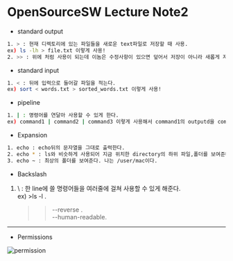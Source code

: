 # OpenSourceSW Lecture Note2

* standard output
```sh
1. > : 현재 디렉토리에 있는 파일들을 새로운 text파일로 저장할 때 사용. 
ex) ls -lh > file.txt 이렇게 사용!  
2. >> : 위에 처럼 사용이 되는데 이놈은 수정사항이 있으면 덮어서 저장이 아니라 새롭게 저장하는 느낌. 
```

* standard input
```sh
1. < : 뒤에 입력으로 들어갈 파일을 적는다. 
ex) sort < words.txt > sorted_words.txt 이렇게 사용!  
```

* pipeline 
```sh
1. | : 명령어를 연달아 사용할 수 있게 한다.  
ex) command1 | command2 | command3 이렇게 사용해서 command1의 outputd을 command2의 input으로 사용한다.
```

* Expansion
```sh
1. echo : echo뒤의 문자열을 그대로 출력한다. 
2. echo * : ls와 비슷하게 사용되어 지금 위치한 directory의 하위 파일,폴더를 보여준다.  
3. echo ~ : 최상의 폴더를 보여준다. 나는 /user/mac이다. 
```

* Backslash
1. \ : 한 line에 쓸 명령어들을 여러줄에 걸쳐 사용할 수 있게 해준다.  
ex) >ls -l \. 
    >> --reverse \.  
    >> --human-readable. 
    

---
* Permissions

![permission](https://i0.wp.com/techbyexample.com/wp-content/uploads/2022/04/file-permissions.drawio-min.png?w=640&ssl=1.png)
